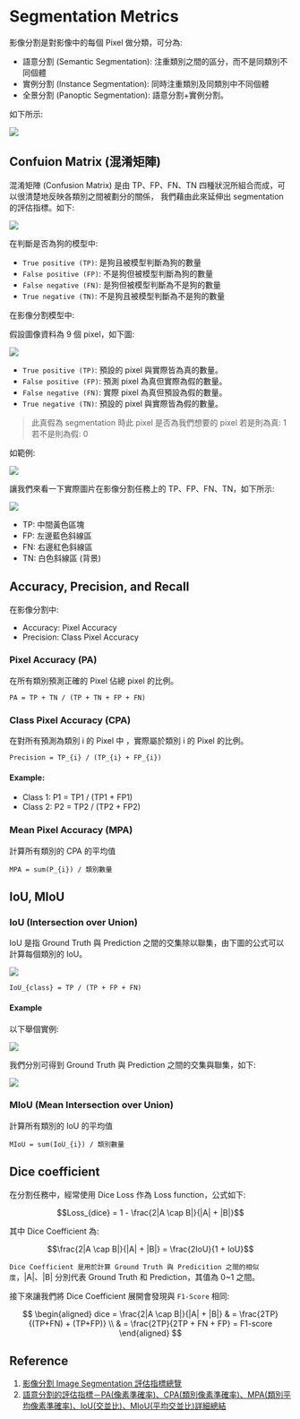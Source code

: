 # Segmentation Metrics

影像分割是對影像中的每個 Pixel 做分類，可分為:

- 語意分割 (Semantic Segmentation): 注重類別之間的區分，而不是同類別不同個體
- 實例分割 (Instance Segmentation): 同時注重類別及同類別中不同個體
- 全景分割 (Panoptic Segmentation): 語意分割+實例分割。

如下所示:

![](images/segmentation.png)

## Confuion Matrix (混淆矩陣)

混淆矩陣 (Confusion Matrix) 是由 TP、FP、FN、TN 四種狀況所組合而成，可以很清楚地反映各類別之間被劃分的關係，
我們藉由此來延伸出 segmentation 的評估指標。如下:

![](images/confusion_matrix.png)

在判斷是否為狗的模型中:

- `True positive (TP)`: 是狗且被模型判斷為狗的數量
- `False positive (FP)`: 不是狗但被模型判斷為狗的數量
- `False negative (FN)`: 是狗但被模型判斷為不是狗的數量
- `True negative (TN)`: 不是狗且被模型判斷為不是狗的數量

在影像分割模型中:

假設圖像資料為 9 個 pixel，如下圖:

![](images/confusion_matrix_seg.png)

- `True positive (TP)`: 預設的 pixel 與實際皆為真的數量。
- `False positive (FP)`: 預測 pixel 為真但實際為假的數量。
- `False negative (FN)`: 實際 pixel 為真但預設為假的數量。
- `True negative (TN)`: 預設的 pixel 與實際皆為假的數量。

> 此真假為 segmentation 時此 pixel 是否為我們想要的 pixel
> 若是則為真: 1
> 若不是則為假: 0

如範例:

![](images/confusion_matrix_seg_2.png)

讓我們來看一下實際圖片在影像分割任務上的 TP、FP、FN、TN，如下所示:

![](images/confusion_matrix_seg_3.png)

- TP: 中間黃色區塊
- FP: 左邊藍色斜線區
- FN: 右邊紅色斜線區
- TN: 白色斜線區 (背景)

## Accuracy, Precision, and Recall

在影像分割中:

- Accuracy: Pixel Accuracy
- Precision: Class Pixel Accuracy

### Pixel Accuracy (PA)

在所有類別預測正確的 Pixel 佔總 pixel 的比例。

```
PA = TP + TN / (TP + TN + FP + FN)
```

### Class Pixel Accuracy (CPA)

在對所有預測為類別 i 的 Pixel 中 ，實際屬於類別 i 的 Pixel 的比例。

```
Precision = TP_{i} / (TP_{i} + FP_{i})
```

#### Example:

- Class 1: P1 = TP1 / (TP1 + FP1)
- Class 2: P2 = TP2 / (TP2 + FP2)

### Mean Pixel Accuracy (MPA)

計算所有類別的 CPA 的平均值

```
MPA = sum(P_{i}) / 類別數量
```

## IoU, MIoU

### IoU (Intersection over Union)

IoU 是指 Ground Truth 與 Prediction 之間的交集除以聯集，由下圖的公式可以計算每個類別的 IoU。

![](images/iou_2.png)

```
IoU_{class} = TP / (TP + FP + FN)
```

#### Example

以下舉個實例:

![](images/iou_seg_1.png)

我們分別可得到 Ground Truth 與 Prediction 之間的交集與聯集，如下:

![](images/iou_seg_2.png)

### MIoU (Mean Intersection over Union)

計算所有類別的 IoU 的平均值

```
MIoU = sum(IoU_{i}) / 類別數量
```

## Dice coefficient

在分割任務中，經常使用 Dice Loss 作為 Loss function，公式如下:

$$Loss_{dice} = 1 - \frac{2|A \cap B|}{|A| + |B|}$$

其中 Dice Coefficient 為:

$$\frac{2|A \cap B|}{|A| + |B|} = \frac{2IoU}{1 + IoU}$$

`Dice Coefficient 是用於計算 Ground Truth 與 Predicition 之間的相似度`，|A|、|B| 分別代表 Ground Truth 和 Prediction，其值為 0~1 之間。

接下來讓我們將 Dice Coefficient 展開會發現與 `F1-Score` 相同:

$$
\begin{aligned}
dice = \frac{2|A \cap B|}{|A| + |B|}
& = \frac{2TP}{(TP+FN) + (TP+FP)} \\
& = \frac{2TP}{2TP + FN + FP} = F1-score
\end{aligned}
$$

## Reference

1. [影像分割 Image Segmentation 評估指標總覽](https://medium.com/ching-i/%E5%BD%B1%E5%83%8F%E5%88%86%E5%89%B2-image-segmentation-%E8%A9%95%E4%BC%B0%E6%8C%87%E6%A8%99%E7%B8%BD%E8%A6%BD-cb738fd8284e)
2. [語意分割的評估指標－PA(像素準確率)、CPA(類別像素準確率)、MPA(類別平均像素準確率)、IoU(交並比)、MIoU(平均交並比)詳細總結](https://blog.csdn.net/weixin_38353277/article/details/121029978)
